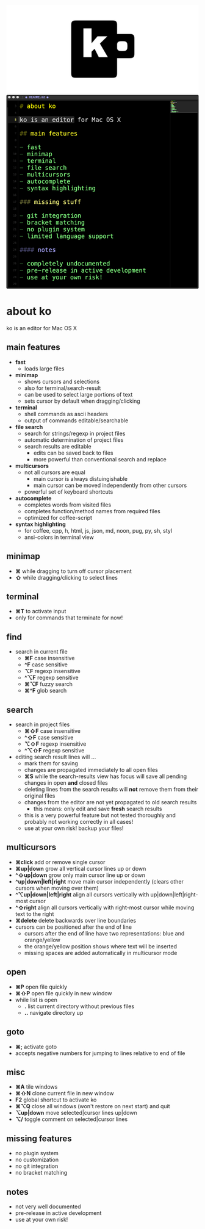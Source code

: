 ![ko](img/banner.png)
![ko](img/readme.png)

# about ko

ko is an editor for Mac OS X
    
## main features

- **fast**
    - loads large files
- **minimap**
    - shows cursors and selections
    - also for terminal/search-result
    - can be used to select large portions of text
    - sets cursor by default when dragging/clicking
- **terminal**
    - shell commands as ascii headers
    - output of commands editable/searchable
- **file search**
    - search for strings/regexp in project files
    - automatic determination of project files
    - search results are editable
        - edits can be saved back to files
        - more powerful than conventional search and replace
- **multicursors**
    - not all cursors are equal
        - main cursor is always distuingishable
        - main cursor can be moved independently from other cursors
    - powerful set of keyboard shortcuts
- **autocomplete**
    - completes words from visited files
    - completes function/method names from required files
    - optimized for coffee-script
- **syntax highlighting**
    - for coffee, cpp, h, html, js, json, md, noon, pug, py, sh, styl       
    - ansi-colors in terminal view

## minimap

- **⌘** while dragging to turn off cursor placement
- **⇧** while dragging/clicking to select lines

## terminal

- **⌘T** to activate input
- only for commands that terminate for now!

## find
- search in current file
    - **⌘F**  case insensitive
    - **^F**  case sensitive
    - **⌥F**  regexp insensitive
    - **^⌥F** regexp sensitive
    - **⌘⌥F** fuzzy search
    - **⌘^F** glob search
     
## search
- search in project files
    - **⌘⇧F**   case   insensitive
    - **^⇧F**   case   sensitive
    - **⌥⇧F**   regexp insensitive
    - **^⌥⇧F**  regexp sensitive
- editing search result lines will ...
    - mark them for saving
    - changes are propagated immediately to all open files
    - **⌘S** while the search-results view has focus will save all pending changes in open **and** closed files
    - deleting lines from the search results will **not** remove them from their original files
    - changes from the editor are not yet propagated to old search results
        - this means: only edit and save **fresh** search results
    - this is a very powerful feature but not tested thoroughly and probably not working correctly in all cases!
    - use at your own risk! backup your files! 

## multicursors
- **⌘click**               add or remove single cursor
- **⌘up|down**             grow all vertical cursor lines up or down
- **^⇧up|down**            grow only main cursor line up or down
- **^up|down|left|right**  move main cursor independently (clears other cursors when moving over them)
- **^⌥up|down|left|right** align all cursors vertically with up|down|left|right-most cursor
- **^⇧right**              align all cursors vertically with right-most cursor while moving text to the right
- **⌘delete**              delete backwards over line boundaries
- cursors can be positioned after the end of line
    - cursors after the end of line have two representations: blue and orange/yellow
    - the orange/yellow position shows where text will be inserted
    - missing spaces are added automatically in multicursor mode

## open
- **⌘P** open file quickly
- **⌘⇧P** open file quickly in new window
- while list is open
    - **.** list current directory without previous files
    - **..** navigate directory up

## goto
- **⌘;** activate goto
- accepts negative numbers for jumping to lines relative to end of file

## misc
- **⌘A** tile windows
- **⌘⇧N** clone current file in new window
- **F2** global shortcut to activate ko
- **⌘⌥Q** close all windows (won't restore on next start) and quit
- **⌥up|down** move selected|cursor lines up|down
- **⌥/** toggle comment on selected|cursor lines

## missing features

- no plugin system
- no customization
- no git integration
- no bracket matching

## notes 

- not very well documented
- pre-release in active development
- use at your own risk!

